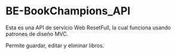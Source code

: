 # BE-BookChampions_API
Esta es una API de servicio Web ResetFull, la cual funciona usando patrones de diseño MVC.

Permite guardar, editar y eliminar libros.
  
